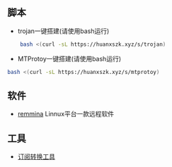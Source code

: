 ## 脚本
* trojan一键搭建(请使用bash运行)
```bash
    bash <(curl -sL https://huanxszk.xyz/s/trojan)
```
* MTProtoy一键搭建(请使用bash运行)
```bash
bash <(curl -sL https://huanxszk.xyz/s/mtprotoy)
```
## 软件

* [remmina](https://remmina.org/) Linnux平台一款远程软件

## 工具

* [订阅转换工具](https://v2rayse.com/)

